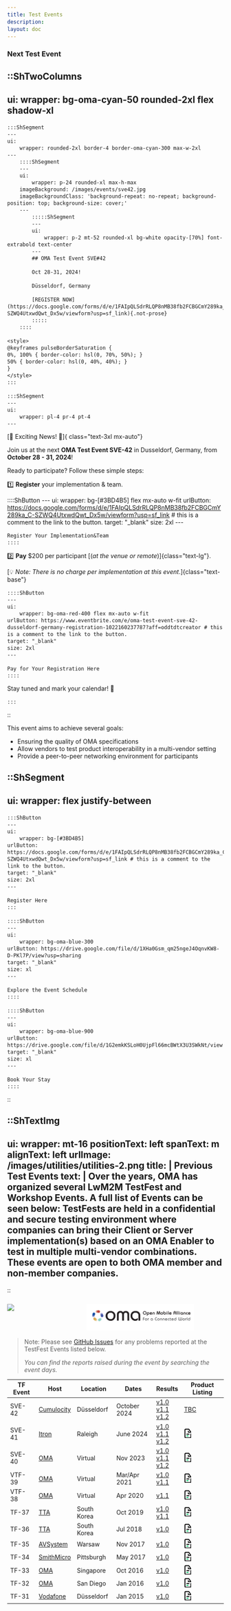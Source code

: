 ```yaml
---
title: Test Events
description:
layout: doc
---
```


### Next Test Event

::ShTwoColumns
---
ui:
    wrapper: bg-oma-cyan-50 rounded-2xl flex shadow-xl
---
    :::ShSegment
    ---
    ui:
        wrapper: rounded-2xl border-4 border-oma-cyan-300 max-w-2xl 
    ---
        ::::ShSegment
        ---
        ui:
            wrapper: p-24 rounded-xl max-h-max
        imageBackground: /images/events/sve42.jpg
        imageBackgroundClass: 'background-repeat: no-repeat; background-position: top; background-size: cover;'
        ---
            :::::ShSegment
            ---
            ui:
                wrapper: p-2 mt-52 rounded-xl bg-white opacity-[70%] font-extrabold text-center
            ---
            ## OMA Test Event SVE#42

            Oct 28-31, 2024!

            Düsseldorf, Germany

            [REGISTER NOW](https://docs.google.com/forms/d/e/1FAIpQLSdrRLQP8nMB38fb2FCBGCmY289ka_C-SZWQ4UtxwdQwt_Dx5w/viewform?usp=sf_link){.not-prose}
            :::::
        ::::
        
    <style>
    @keyframes pulseBorderSaturation {
    0%, 100% { border-color: hsl(0, 70%, 50%); }
    50% { border-color: hsl(0, 40%, 40%); }
    }
    </style>
    :::

    :::ShSegment
    ---
    ui:
        wrapper: pl-4 pr-4 pt-4
    ---
   [🚀 Exciting News! 🚀]{ class="text-3xl mx-auto"} 

   Join us at the next **OMA Test Event SVE-42** in Dusseldorf, Germany, from **October 28 - 31, 2024**!

   Ready to participate? Follow these simple steps:

   1️⃣ **Register** your implementation & team.

   ::::ShButton
    ---
    ui:
        wrapper: bg-[#3BD4B5] flex mx-auto w-fit
    urlButton: https://docs.google.com/forms/d/e/1FAIpQLSdrRLQP8nMB38fb2FCBGCmY289ka_C-SZWQ4UtxwdQwt_Dx5w/viewform?usp=sf_link # this is a comment to the link to the button.
    target: "_blank"
    size: 2xl 
    ---

    Register Your Implementation&Team
    ::::

   2️⃣ **Pay** $200 per participant [(_at the venue or remote_)]{class="text-lg"}.

   [💡 _Note: There is no charge per implementation at this event_.]{class="text-base"}

    ::::ShButton
    ---
    ui:
        wrapper: bg-oma-red-400 flex mx-auto w-fit
    urlButton: https://www.eventbrite.com/e/oma-test-event-sve-42-dusseldorf-germany-registration-1022160237787?aff=oddtdtcreator # this is a comment to the link to the button.
    target: "_blank"
    size: 2xl 
    ---

    Pay for Your Registration Here
    ::::

   Stay tuned and mark your calendar! 📅


    :::
::

This event aims to achieve several goals:

* Ensuring the quality of OMA specifications
* Allow vendors to test product interoperability in a multi-vendor setting
* Provide a peer-to-peer networking environment for participants

::ShSegment
---
ui:
    wrapper: flex justify-between
---
    :::ShButton
    ---
    ui:
        wrapper: bg-[#3BD4B5]
    urlButton: https://docs.google.com/forms/d/e/1FAIpQLSdrRLQP8nMB38fb2FCBGCmY289ka_C-SZWQ4UtxwdQwt_Dx5w/viewform?usp=sf_link # this is a comment to the link to the button.
    target: "_blank"
    size: 2xl 
    ---

    Register Here
    :::

    ::::ShButton
    ---
    ui:
        wrapper: bg-oma-blue-300
    urlButton: https://drive.google.com/file/d/1XHa0Gsm_qm25ngeJ4OqnvKW8-D-PKl7P/view?usp=sharing
    target: "_blank"
    size: xl 
    ---

    Explore the Event Schedule
    ::::  

    ::::ShButton
    ---
    ui:
        wrapper: bg-oma-blue-900
    urlButton: https://drive.google.com/file/d/1G2emkKSLoH0UjpFl66mcBWtX3U3SWkNt/view
    target: "_blank"
    size: xl 
    ---

    Book Your Stay
    ::::
::

::ShTextImg
---
ui:
    wrapper: mt-16
positionText: left
spanText: m
alignText: left
urlImage: /images/utilities/utilities-2.png
title: |
  Previous Test Events
text: |
    Over the years, OMA has organized several LwM2M TestFest and Workshop Events. A full list of Events can be seen below:
    TestFests are held in a confidential and secure testing environment where
    companies can bring their Client or Server implementation(s) based on an OMA
    Enabler to test in multiple multi-vendor combinations. These events are open to
    both OMA member and non-member companies.
---
::

<style>
  .row {
    display: flex;
    padding-top: 10px;
  }
  .first-column {
    width: 85%;
  }
  .second-column {
    padding-left: 4em;
    padding-right: 4em;
    text-align: center;
  }
</style>
<div>
  <div class="row">
    <div class="first-column">
    <img src="https://user-images.githubusercontent.com/3258579/167474533-200c65d8-fe65-4bad-94b6-72a5f7549278.png" />
  </div>
  <div class="second-column">
    <img src="/images/oma-old-logo.jpeg" width="90%"/>
  </div> 
</div>


> Note: Please see <a href="https://github.com/OpenMobileAlliance/OMA_LwM2M_for_Developers/issues" target="_blank">GitHub Issues</a> for any problems reported at the TestFest Events listed below.
>
>  _You can find the reports raised during the event by searching the event days._
<table>
    <thead>
        <tr>
            <th>TF Event</th>
            <th>Host</th>
            <th>Location</th>
            <th>Dates</th>
            <th>Results</th>
            <th>Product Listing</th>     
        </tr>
    </thead>
    <tbody>
        <tr>
            <td>SVE-42</td>
            <td><a href="https://www.softwareag.com/" target="_blank">Cumulocity</a></td>
            <td>Düsseldorf</td>
            <td>October 2024</td>
            <td>
            <a href="https://openmobilealliance.org/test_events/SVE-41/Test%20Results/OMA-SVE-41-Raleigh%20USA-10-13%20June%202024_Event-Conglomerated-Test_Results-LwM2M%20v1_0.pdf" target="_blank"> v1.0</a></br>
            <a href="https://openmobilealliance.org/test_events/SVE-41/Test%20Results/OMA-SVE-41%20(Raleigh,USA),%2010-13%20June%202024_Event%20Conglomerated-Test_Results-LwM2M%20v1_1.pdf" target="_blank"> v1.1</a></br>
            <a href="https://openmobilealliance.org/test_events/SVE-41/Test%20Results/OMA-SVE-41%20(Raleigh,USA),%2010-13%20June%202024_Event%20Conglomerated-Test_Results-LwM2M%20v1_2.pdf" target="_blank"> v1.2</a> 
            </td>
            <td><a href="" target="_blank">TBC</a></td>
        </tr>
        <tr>
            <td>SVE-41</td>
            <td><a href="https://na.itron.com/" target="_blank">Itron</a></td>
            <td>Raleigh</td>
            <td>June 2024</td>
            <td>
            <a href="https://openmobilealliance.org/test_events/SVE-41/Test%20Results/OMA-SVE-41-Raleigh%20USA-10-13%20June%202024_Event-Conglomerated-Test_Results-LwM2M%20v1_0.pdf" target="_blank"> v1.0</a></br>
            <a href="https://openmobilealliance.org/test_events/SVE-41/Test%20Results/OMA-SVE-41%20(Raleigh,USA),%2010-13%20June%202024_Event%20Conglomerated-Test_Results-LwM2M%20v1_1.pdf" target="_blank"> v1.1</a></br>
            <a href="https://openmobilealliance.org/test_events/SVE-41/Test%20Results/OMA-SVE-41%20(Raleigh,USA),%2010-13%20June%202024_Event%20Conglomerated-Test_Results-LwM2M%20v1_2.pdf" target="_blank"> v1.2</a> 
            </td>
            <td><a href="/lwm2m/community/product-listing" target="_blank"><img src="/images/events/page.png"  alt="Product Listing Webpage"></a></td>
        </tr>
        <tr>
            <td>SVE-40</td>
            <td><a href="" target="_blank">OMA</a></td>
            <td>Virtual</td>
            <td>Nov 2023</td>
             <td><a href="https://openmobilealliance.org/test_events/VSVE-40/SVE-40_15-21-Nov-2023_Event-Conglomerated-Test-Results-LwM2M-v1_0.pdf" target="_blank"> v1.0</a></br> 
             <a href="https://openmobilealliance.org/test_events/VSVE-40/SVE-40_15-21-Nov-2023_Event-Conglomerated-Test-Results-LwM2M-v1_1.pdf" target="_blank"> v1.1</a></br>
             <a href="https://openmobilealliance.org/test_events/VSVE-40/SVE-40_15-21-Nov-2023_Event-Conglomerated-Test-Results-LwM2M-v1_2.pdf" target="_blank"> v1.2</a>
             </td>
            <td><a href="/lwm2m/community/product-listing" target="_blank"><img src="/images/events/page.png"  alt="Product Listing Webpage"></a></td>
        </tr>
        <tr>
            <td>VTF-39</td>
            <td><a href="" target="_blank">OMA</a></td>
            <td>Virtual</td>
            <td>Mar/Apr 2021</td>
            <td><a href="https://www.openmobilealliance.org/test_events/VTF-39/Mar_2021_VTF_Summary_and_Results_v1.0.pdf" target="_blank"> v1.0</a> </br> <a href="https://www.openmobilealliance.org/test_events/VTF-39/Mar_2021_VTF_Summary_and_Results.pdf" target="_blank"> v1.1</a></td>
            <td><a href="/lwm2m/community/product-listing" target="_blank"><img src="/images/events/page.png"  alt="Product Listing Webpage"></a></td>
        </tr>
        <tr>
            <td>VTF-38</td>
            <td><a href="" target="_blank">OMA</a></td>
            <td>Virtual</td>
            <td>Apr 2020</td>
            <td><a href="https://www.openmobilealliance.org/test_events/VTF-38/Virtual_Apr_2020_All_Test_Results.pdf" target="_blank"> v1.1</a></td>
            <td><a href="/lwm2m/community/product-listing" target="_blank"><img src="/images/events/page.png"  alt="Product Listing Webpage"></a></td>
        </tr>
        <tr>
            <td>TF-37</td>
            <td><a href="http://www.tta.or.kr/" target="_blank">TTA</a></td>
            <td>South Korea</td>
            <td>Oct 2019</td>
            <td><a href="https://www.openmobilealliance.org/test_events/TF-37/Korea_Oct_2019_v1_0_Consolidated_Test_Results.pdf" target="_blank"> v1.0</a> </br><a href="https://www.openmobilealliance.org/test_events/TF-37/Korea_Oct_2019_v1_1_Consolidated_Test_Results.pdf" target="_blank"> v1.1</a> </td>
            <td><a href="/lwm2m/community/product-listing" target="_blank"><img src="/images/events/page.png"  alt="Product Listing Webpage"></a></td>
        </tr>
        <tr>
            <td>TF-36</td>
            <td><a href="http://www.tta.or.kr/" target="_blank">TTA</a></td>
            <td>South Korea</td>
            <td>Jul 2018</td>
            <td><a href="https://www.openmobilealliance.org/test_events/TF-36/Korea_July_2018_All_Test_Results.pdf" target="_blank"> v1.0</a></td>
            <td><a href="/lwm2m/community/product-listing" target="_blank"><img src="/images/events/page.png"  alt="Product Listing Webpage"></a></td>
        </tr>
        <tr>
            <td>TF-35</td>
            <td><a href="https://www.avsystem.com/" target="_blank">AVSystem</a></td>
            <td>Warsaw</td>
            <td>Nov 2017</td>
            <td><a href="https://www.openmobilealliance.org/test_events/TF-35/Warsaw_Nov_2017_All_Test_Results.pdf" target="_blank"> v1.0</a></td>
            <td><a href="/lwm2m/community/product-listing" target="_blank"><img src="/images/events/page.png"  alt="Product Listing Webpage"></a></td>
        </tr>
        <tr>
            <td>TF-34</td>
            <td><a href="https://www.smithmicro.com/" target="_blank">SmithMicro</a></td>
            <td>Pittsburgh</td>
            <td>May 2017</td>
            <td><a href="https://www.openmobilealliance.org/test_events/TF-34/TestFest-Summary-Document.pdf" target="_blank"> v1.0</a></td>
            <td><a href="/lwm2m/community/product-listing" target="_blank"><img src="/images/events/page.png"  alt="Product Listing Webpage"></a></td>
        </tr>
        <tr>
            <td>TF-33</td>
            <td><a href="https://lwm2m.openmobilealliance.org/testfests/" target="_blank">OMA</a></td>
            <td>Singapore</td>
            <td>Oct 2016</td>
            <td><a href="https://www.openmobilealliance.org/test_events/TF-33/OMA-TestFest-Results-Summary-Singapore.pdf" target="_blank"> v1.0</a></td>
            <td><a href="/lwm2m/community/product-listing" target="_blank"><img src="/images/events/page.png"  alt="Product Listing Webpage"></a></td>
        </tr>
        <tr>
            <td>TF-32</td>
            <td><a href="https://lwm2m.openmobilealliance.org/testfests/" target="_blank">OMA</a></td>
            <td>San Diego</td>
            <td>Jan 2016</td>
            <td><a href="https://www.openmobilealliance.org/test_events/TF-32/Jan.2016.TestFest.Summary.Document.pdf" target="_blank"> v1.0</a></td>
            <td><a href="/lwm2m/community/product-listing" target="_blank"><img src="/images/events/page.png"  alt="Product Listing Webpage"></a></td>
        </tr>
        <tr>
            <td>TF-31</td>
            <td><a href="https://www.vodafone.com/" target="_blank">Vodafone</a></td>
            <td>Düsseldorf</td>
            <td>Jan 2015</td>
            <td><a href="https://www.openmobilealliance.org/test_events/TF-31/TestFest%20Summary%20Document.pdf" target="_blank"> v1.0</a></td>
            <td><a href="/lwm2m/community/product-listing" target="_blank"><img src="/images/events/page.png"  alt="Product Listing Webpage"></a></td>
        </tr>
    </body>
</table>